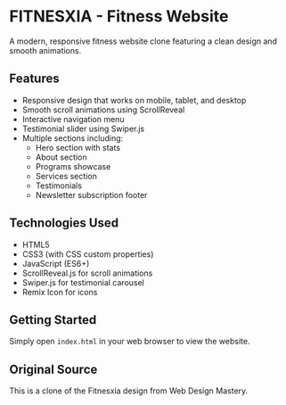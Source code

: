 # FITNESXIA - Fitness Website

A modern, responsive fitness website clone featuring a clean design and smooth animations.

## Features

- Responsive design that works on mobile, tablet, and desktop
- Smooth scroll animations using ScrollReveal
- Interactive navigation menu
- Testimonial slider using Swiper.js
- Multiple sections including:
  - Hero section with stats
  - About section
  - Programs showcase
  - Services section
  - Testimonials
  - Newsletter subscription footer

## Technologies Used

- HTML5
- CSS3 (with CSS custom properties)
- JavaScript (ES6+)
- ScrollReveal.js for scroll animations
- Swiper.js for testimonial carousel
- Remix Icon for icons

## Getting Started

Simply open `index.html` in your web browser to view the website.

## Original Source

This is a clone of the Fitnesxia design from Web Design Mastery.
